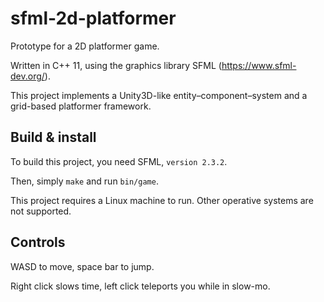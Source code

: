# sfml-2d-platformer

Prototype for a 2D platformer game.

Written in C++ 11, using the graphics library SFML (https://www.sfml-dev.org/).

This project implements a Unity3D-like entity–component–system and a grid-based platformer framework.

## Build & install

To build this project, you need SFML, `version 2.3.2`.

Then, simply `make` and run `bin/game`.

This project requires a Linux machine to run. Other operative systems are not supported.


## Controls

WASD to move, space bar to jump.

Right click slows time, left click teleports you while in slow-mo.

